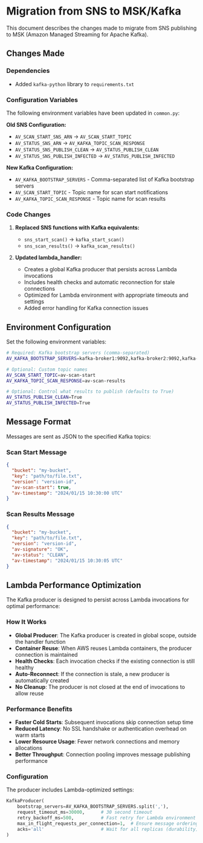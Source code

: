 # Migration from SNS to MSK/Kafka

This document describes the changes made to migrate from SNS publishing to MSK (Amazon Managed Streaming for Apache Kafka).

## Changes Made

### Dependencies
- Added `kafka-python` library to `requirements.txt`

### Configuration Variables
The following environment variables have been updated in `common.py`:

**Old SNS Configuration:**
- `AV_SCAN_START_SNS_ARN` → `AV_SCAN_START_TOPIC`
- `AV_STATUS_SNS_ARN` → `AV_KAFKA_TOPIC_SCAN_RESPONSE`
- `AV_STATUS_SNS_PUBLISH_CLEAN` → `AV_STATUS_PUBLISH_CLEAN`
- `AV_STATUS_SNS_PUBLISH_INFECTED` → `AV_STATUS_PUBLISH_INFECTED`

**New Kafka Configuration:**
- `AV_KAFKA_BOOTSTRAP_SERVERS` - Comma-separated list of Kafka bootstrap servers
- `AV_SCAN_START_TOPIC` - Topic name for scan start notifications
- `AV_KAFKA_TOPIC_SCAN_RESPONSE` - Topic name for scan results

### Code Changes

1. **Replaced SNS functions with Kafka equivalents:**
   - `sns_start_scan()` → `kafka_start_scan()`
   - `sns_scan_results()` → `kafka_scan_results()`

2. **Updated lambda_handler:**
   - Creates a global Kafka producer that persists across Lambda invocations
   - Includes health checks and automatic reconnection for stale connections
   - Optimized for Lambda environment with appropriate timeouts and settings
   - Added error handling for Kafka connection issues

## Environment Configuration

Set the following environment variables:

```bash
# Required: Kafka bootstrap servers (comma-separated)
AV_KAFKA_BOOTSTRAP_SERVERS=kafka-broker1:9092,kafka-broker2:9092,kafka-broker3:9092

# Optional: Custom topic names
AV_SCAN_START_TOPIC=av-scan-start
AV_KAFKA_TOPIC_SCAN_RESPONSE=av-scan-results

# Optional: Control what results to publish (defaults to True)
AV_STATUS_PUBLISH_CLEAN=True
AV_STATUS_PUBLISH_INFECTED=True
```

## Message Format

Messages are sent as JSON to the specified Kafka topics:

### Scan Start Message
```json
{
  "bucket": "my-bucket",
  "key": "path/to/file.txt",
  "version": "version-id",
  "av-scan-start": true,
  "av-timestamp": "2024/01/15 10:30:00 UTC"
}
```

### Scan Results Message
```json
{
  "bucket": "my-bucket",
  "key": "path/to/file.txt",
  "version": "version-id",
  "av-signature": "OK",
  "av-status": "CLEAN",
  "av-timestamp": "2024/01/15 10:30:05 UTC"
}
```

## Lambda Performance Optimization

The Kafka producer is designed to persist across Lambda invocations for optimal performance:

### How It Works
- **Global Producer**: The Kafka producer is created in global scope, outside the handler function
- **Container Reuse**: When AWS reuses Lambda containers, the producer connection is maintained
- **Health Checks**: Each invocation checks if the existing connection is still healthy
- **Auto-Reconnect**: If the connection is stale, a new producer is automatically created
- **No Cleanup**: The producer is not closed at the end of invocations to allow reuse

### Performance Benefits
- **Faster Cold Starts**: Subsequent invocations skip connection setup time
- **Reduced Latency**: No SSL handshake or authentication overhead on warm starts
- **Lower Resource Usage**: Fewer network connections and memory allocations
- **Better Throughput**: Connection pooling improves message publishing performance

### Configuration
The producer includes Lambda-optimized settings:
```python
KafkaProducer(
    bootstrap_servers=AV_KAFKA_BOOTSTRAP_SERVERS.split(','),
    request_timeout_ms=30000,      # 30 second timeout
    retry_backoff_ms=500,          # Fast retry for Lambda environment
    max_in_flight_requests_per_connection=1,  # Ensure message ordering
    acks='all'                     # Wait for all replicas (durability)
)
```
